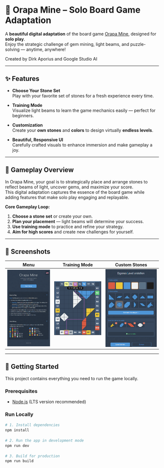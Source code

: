 
# 💎 Orapa Mine – Solo Board Game Adaptation

A **beautiful digital adaptation** of the board game [Orapa Mine](https://boardgamegeek.com/boardgame/424152/orapa-mine), designed for **solo play**.  
Enjoy the strategic challenge of gem mining, light beams, and puzzle-solving — anytime, anywhere!

Created by Dirk Aporius and Google Studio AI

---

## ✨ Features

- **Choose Your Stone Set**  
  Play with your favorite set of stones for a fresh experience every time.

- **Training Mode**  
  Visualize light beams to learn the game mechanics easily — perfect for beginners.

- **Customization**  
  Create your **own stones** and **colors** to design virtually **endless levels**.

- **Beautiful, Responsive UI**  
  Carefully crafted visuals to enhance immersion and make gameplay a joy.

---

## 🎯 Gameplay Overview

In Orapa Mine, your goal is to strategically place and arrange stones to reflect beams of light, uncover gems, and maximize your score.  
This digital adaptation captures the essence of the board game while adding features that make solo play engaging and replayable.

**Core Gameplay Loop:**
1. **Choose a stone set** or create your own.
2. **Plan your placement** — light beams will determine your success.
3. **Use training mode** to practice and refine your strategy.
4. **Aim for high scores** and create new challenges for yourself.

---

## 📸 Screenshots

| Menu | Training Mode | Custom Stones |
|----------|---------------|---------------|
| ![Gameplay](assets/screenshots/screenshot-Menu.png) | ![Training Mode](assets/screenshots/screenshot-training-mode.png) | ![Custom Stones](assets/screenshots/screenshot-custom-stones.png) |

---

## 🚀 Getting Started

This project contains everything you need to run the game locally.

### **Prerequisites**
- [Node.js](https://nodejs.org/) (LTS version recommended)

### **Run Locally**

```bash
# 1. Install dependencies
npm install

# 2. Run the app in development mode
npm run dev

# 3. Build for production
npm run build
